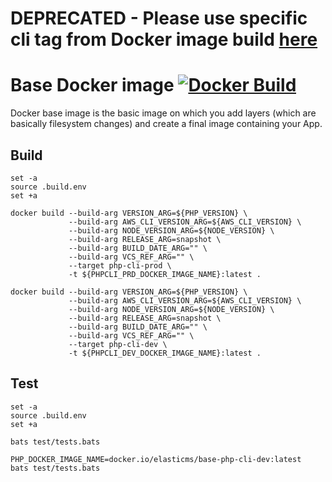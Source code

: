 # DEPRECATED - Please use specific cli tag from Docker image build [here](https://github.com/ems-project/base-php-docker/tree/8.0)

# Base Docker image [![Docker Build](https://github.com/ems-project/docker-php-cli/actions/workflows/docker-build.yml/badge.svg?branch=8.0)](https://github.com/ems-project/docker-php-cli/actions/workflows/docker-build.yml)

Docker base image is the basic image on which you add layers (which are basically filesystem changes) and create a final image containing your App.  

## Build

```
set -a
source .build.env
set +a

docker build --build-arg VERSION_ARG=${PHP_VERSION} \
             --build-arg AWS_CLI_VERSION_ARG=${AWS_CLI_VERSION} \
             --build-arg NODE_VERSION_ARG=${NODE_VERSION} \
             --build-arg RELEASE_ARG=snapshot \
             --build-arg BUILD_DATE_ARG="" \
             --build-arg VCS_REF_ARG="" \
             --target php-cli-prod \
             -t ${PHPCLI_PRD_DOCKER_IMAGE_NAME}:latest .

docker build --build-arg VERSION_ARG=${PHP_VERSION} \
             --build-arg AWS_CLI_VERSION_ARG=${AWS_CLI_VERSION} \
             --build-arg NODE_VERSION_ARG=${NODE_VERSION} \
             --build-arg RELEASE_ARG=snapshot \
             --build-arg BUILD_DATE_ARG="" \
             --build-arg VCS_REF_ARG="" \
             --target php-cli-dev \
             -t ${PHPCLI_DEV_DOCKER_IMAGE_NAME}:latest .

```

## Test 

```
set -a
source .build.env
set +a

bats test/tests.bats

PHP_DOCKER_IMAGE_NAME=docker.io/elasticms/base-php-cli-dev:latest
bats test/tests.bats

```